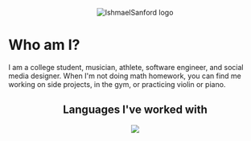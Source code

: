 <p align="center">
  <img src="https://https://github.com/IshmaelSanford/IshmaelSanford/blob/main/github%20bio.png" alt="IshmaelSanford logo">
 </p>

# Who am I?

I am a college student, musician, athlete, software engineer, and social media designer. When I'm not doing math homework, you can find me working on side projects, in the gym, or practicing violin or piano. 

<h2 align="center">Languages I've worked with</h2>

<p align="center">
  <a href="https://skillicons.dev">
    <img src="https://skillicons.dev/icons?i=js,py,nodejs,html,css" />
  </a>
</p>

<!--
**IshmaelSanford/IshmaelSanford** is a ✨ _special_ ✨ repository because its `README.md` (this file) appears on your GitHub profile.

Here are some ideas to get you started:

- 🔭 I’m currently working on ...
- 🌱 I’m currently learning ...
- 👯 I’m looking to collaborate on ...
- 🤔 I’m looking for help with ...
- 💬 Ask me about ...
- 📫 How to reach me: ...
- 😄 Pronouns: ...
- ⚡ Fun fact: ...
-->
